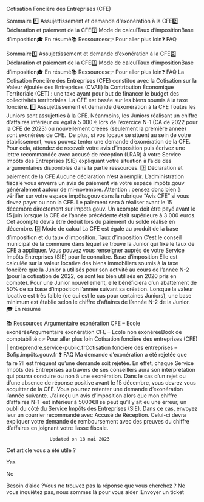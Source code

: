 



Cotisation Foncière des Entreprises (CFE)

Sommaire 
1️⃣ Assujettissement et demande d'exonération à la CFE2️⃣ Déclaration et paiement de la CFE3️⃣ Mode de calculTaux d’impositionBase d’imposition🎓 En résumé📚 Ressources👉 Pour aller plus loin❓ FAQ



Sommaire1️⃣ Assujettissement et demande d’exonération à la CFE2️⃣ Déclaration et paiement de la CFE3️⃣ Mode de calculTaux d’impositionBase d’imposition🎓 En résumé📚 Ressources👉 Pour aller plus loin❓ FAQ
La Cotisation Foncière des Entreprises (CFE) constitue avec la Cotisation sur la Valeur Ajoutée des Entreprises (CVAE) la Contribution Économique Territoriale (CET) : une taxe ayant pour but de financer le budget des collectivités territoriales. La CFE est basée sur les biens soumis à la taxe foncière.
1️⃣ Assujettissement et demande d’exonération à la CFE
Toutes les Juniors sont assujetties à la CFE. Néanmoins, les Juniors réalisant un chiffre d’affaires inférieur ou égal à 5 000 € lors de l’exercice N-1 (CA de 2022 pour la CFE de 2023) ou nouvellement créées (seulement la première année) sont exonérées de CFE. 
De plus, si vos locaux se situent au sein de votre établissement, vous pouvez tenter une demande d’exonération de la CFE.
Pour cela, attendez de recevoir votre avis d’imposition puis écrivez une lettre recommandée avec accusé de réception (LRAR) à votre Service Impôts des Entreprises (SIE) expliquant votre situation à l’aide des argumentaires disponibles dans la partie ressources.
2️⃣ Déclaration et paiement de la CFE
Aucune déclaration n’est à remplir. L’administration fiscale vous enverra un avis de paiement via votre espace impôts.gouv généralement autour de mi-novembre.
Attention : pensez donc bien à vérifier sur votre espace impôts.gouv dans la rubrique “Avis CFE” si vous devez payer ou non la CFE.
Le paiement sera à réaliser avant le 15 décembre directement sur impots.gouv. Un acompte doit être payé avant le 15 juin lorsque la CFE de l’année précédente était supérieure à 3 000 euros. Cet acompte devra être déduit lors du paiement du solde réalisé en décembre.
3️⃣ Mode de calcul
La CFE est égale au produit de la base d’imposition et du taux d’imposition.
Taux d’imposition
C’est le conseil municipal de la commune dans lequel se trouve la Junior qui fixe le taux de CFE à appliquer. Vous pouvez vous renseigner auprès de votre Service Impôts Entreprises (SIE) pour le connaître.
Base d’imposition
Elle est calculée sur la valeur locative des biens immobiliers soumis à la taxe foncière que la Junior a utilisés pour son activité au cours de l’année N-2 (pour la cotisation de 2022, ce sont les bien utilisés en 2020 pris en compte). Pour une Junior nouvellement, elle bénéficiera d’un abattement de 50% de sa base d’imposition l’année suivant sa création.
Lorsque la valeur locative est très faible (ce qui est le cas pour certaines Juniors), une base minimum est établie selon le chiffre d’affaires de l’année N-2 de la Junior.
🎓 En résumé


📚 Ressources
Argumentaire exonération CFE – Ecole exonéréeArgumentaire exonération CFE – Ecole non exonéréeBook de comptabilité
👉 Pour aller plus loin
Cotisation foncière des entreprises (CFE) | entreprendre.service-public.frCotisation foncière des entreprises – Bofip.impôts.gouv.fr
❓ FAQ
Ma demande d’exonération a été rejetée que faire ?Il est fréquent qu’une demande soit rejetée. En effet, chaque Service Impôts des Entreprises au travers de ses conseillers aura son interprétation qui pourra conduire ou non à une exonération. Dans le cas d’un rejet ou d’une absence de réponse positive avant le 15 décembre, vous devrez vous acquitter de la CFE. Vous pourrez retenter une demande d’exonération l’année suivante.
J’ai reçu un avis d’imposition alors que mon chiffre d’affaires N-1  est inférieur à 5000€Il se peut qu’il y ait eu une erreur, un oubli du côté du Service Impôts des Entreprises (SIE). Dans ce cas, envoyez leur un courrier recommandé avec Accusé de Réception. Celui-ci devra expliquer votre demande de remboursement avec des preuves du chiffre d’affaires en joignant votre liasse fiscale.


					Updated on 18 mai 2023				



Cet article vous a été utile ?




Yes



No





Besoin d’aide ?Vous ne trouvez pas la réponse que vous cherchez ? Ne vous inquiétez pas, nous sommes là pour vous aider !Envoyer un ticket


